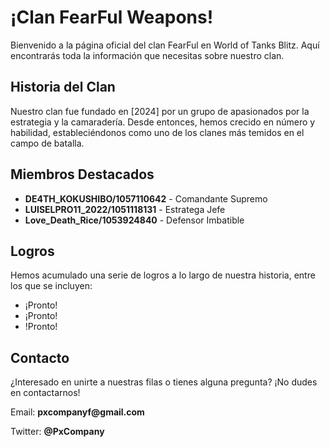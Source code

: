 <html lang="es">
<head>
<meta charset="UTF-8">
<meta name="viewport" content="width=device-width, initial-scale=1.0">
<link rel="stylesheet" href="https://cdnjs.cloudflare.com/ajax/libs/font-awesome/5.15.4/css/all.min.css"> <!-- Agrega FontAwesome para íconos -->
<body>

<div class="container">
  <h1>¡Clan FearFul Weapons!</h1>
  <p>Bienvenido a la página oficial del clan FearFul en World of Tanks Blitz. Aquí encontrarás toda la información que necesitas sobre nuestro clan.</p>
  
  <h2>Historia del Clan</h2>
  <p>Nuestro clan fue fundado en [2024] por un grupo de apasionados por la estrategia y la camaradería. Desde entonces, hemos crecido en número y habilidad, estableciéndonos como uno de los clanes más temidos en el campo de batalla.</p>
  
  <h2>Miembros Destacados</h2>
  <ul>
    <li><strong>DE4TH_KOKUSHIBO/1057110642</strong> - Comandante Supremo</li>
    <li><strong>LUISELPRO11_2022/1051118131</strong> - Estratega Jefe</li>
    <li><strong>Love_Death_Rice/1053924840</strong> - Defensor Imbatible</li>
    <!-- Añade más miembros destacados según sea necesario -->
  </ul>
  
  <h2>Logros</h2>
  <p>Hemos acumulado una serie de logros a lo largo de nuestra historia, entre los que se incluyen:</p>
  <ul>
    <li>¡Pronto!</li>
    <li>¡Pronto!</li>
    <li>!Pronto!</li>
    <!-- Añade más logros según sea necesario -->
  </ul>
  
  <div class="contact-info">
    <h2>Contacto</h2>          
    <p>¿Interesado en unirte a nuestras filas o tienes alguna pregunta? ¡No dudes en contactarnos!</p>
    <p><i class="fas fa-envelope"></i> Email: <strong>pxcompanyf@gmail.com</strong></p>
    <p><i class="fab fa-twitter"></i> Twitter: <strong>@PxCompany</strong></p>
    <!-- Añade más información de contacto si es necesario -->
  </div>
</div>
</body>
